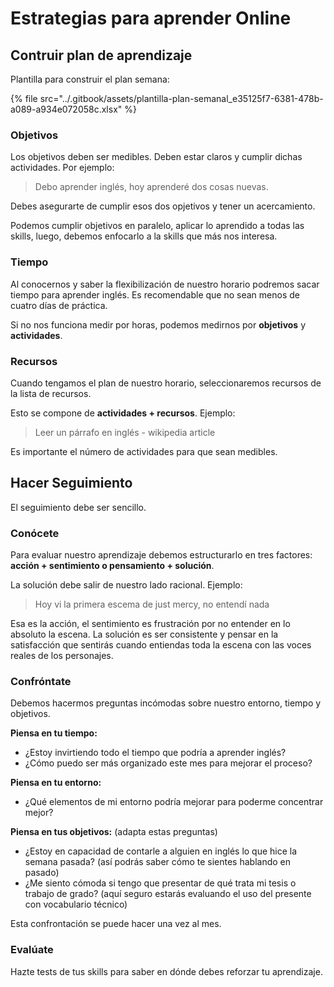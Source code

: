 # Estrategias para aprender Online

## Contruir plan de aprendizaje

Plantilla para construir el plan semana:

{% file src="../.gitbook/assets/plantilla-plan-semanal\_e35125f7-6381-478b-a089-a934e072058c.xlsx" %}

### Objetivos

Los objetivos deben ser medibles. Deben estar claros y cumplir dichas actividades. Por ejemplo:

> Debo aprender inglés, hoy aprenderé dos cosas nuevas.

Debes asegurarte de cumplir esos dos opjetivos y tener un acercamiento. 

Podemos cumplir objetivos en paralelo, aplicar lo aprendido a todas las skills, luego, debemos enfocarlo a la skills que más nos interesa.

### Tiempo

Al conocernos y saber la flexibilización de nuestro horario podremos sacar tiempo para aprender inglés. Es recomendable que no sean menos de cuatro días de práctica. 

Si no nos funciona medir por horas, podemos medirnos por **objetivos** y **actividades**. 

### Recursos

Cuando tengamos el plan de nuestro horario, seleccionaremos recursos de la lista de recursos.

Esto se compone de **actividades + recursos**. Ejemplo:

> Leer un párrafo en inglés - wikipedia article

Es importante el número de actividades para que sean medibles.

## Hacer Seguimiento

El seguimiento debe ser sencillo.

### Conócete

Para evaluar nuestro aprendizaje debemos estructurarlo en tres factores: **acción + sentimiento o pensamiento + solución**.

La solución debe salir de nuestro lado racional. Ejemplo:

> Hoy vi la primera escema de just mercy, no entendí nada

Esa es la acción, el sentimiento es frustración por no entender en lo absoluto la escena. La solución es ser consistente y pensar en la satisfacción que sentirás cuando entiendas toda la escena con las voces reales de los personajes.

### Confróntate

Debemos hacermos  preguntas incómodas sobre nuestro entorno, tiempo y objetivos.  
  
**Piensa en tu tiempo:**

* ¿Estoy invirtiendo todo el tiempo que podría a aprender inglés?
* ¿Cómo puedo ser más organizado este mes para mejorar el proceso?

**Piensa en tu entorno:**

* ¿Qué elementos de mi entorno podría mejorar para poderme concentrar mejor?

**Piensa en tus objetivos:** \(adapta estas preguntas\)

* ¿Estoy en capacidad de contarle a alguien en inglés lo que hice la semana pasada? \(así podrás saber cómo te sientes hablando en pasado\)
* ¿Me siento cómoda si tengo que presentar de qué trata mi tesis o trabajo de grado? \(aquí seguro estarás evaluando el uso del presente con vocabulario técnico\)

Esta confrontación se puede hacer una vez al mes. 

### Evalúate

Hazte tests de tus skills para saber en dónde debes reforzar tu aprendizaje. 

